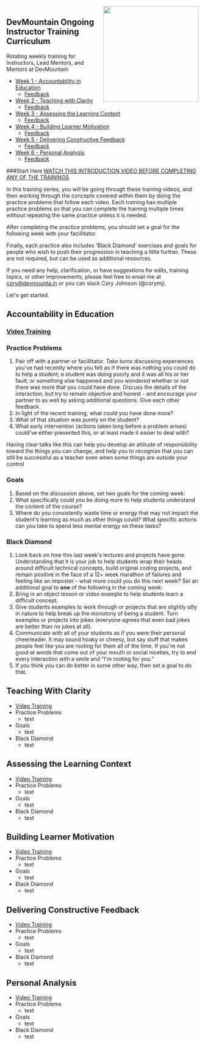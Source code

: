 <img src="https://devmounta.in/img/logowhiteblue.png" width="250" align="right">


## DevMountain Ongoing Instructor Training Curriculum
Rotating weekly training for Instructors, Lead Mentors, and Mentors at DevMountain


- [Week 1 - Accountability in Education](#week1)
  - [Feedback](http://youtube.com)
- [Week 2 - Teaching with Clarity](#week2)
  - [Feedback](http://youtube.com)
- [Week 3 - Assessing the Learning Context](#week3)
  - [Feedback](http://youtube.com)
- [Week 4 - Building Learner Motivation](#week4)
  - [Feedback](http://youtube.com)
- [Week 5 - Delivering Constructive Feedback](#week5)
  - [Feedback](http://youtube.com)
- [Week 6 - Personal Analysis](#week6)
  - [Feedback](http://youtube.com)

###Start Here
[WATCH THIS INTRODUCTION VIDEO BEFORE COMPLETING ANY OF THE TRAININGS](https://youtu.be/mG0H6OWUD3I)

In this training series, you will be going through these training videos, and then working through the concepts covered within them by doing the practice problems that follow each video. Each training has multiple practice problems so that you can complete the training multiple times without repeating the same practice unless it is needed.

After completing the practice problems, you should set a goal for the following week with your facillitator. 

Finally, each practice also includes 'Black Diamond' exercises and goals for people who wish to push their progression in teaching a little further. These are not required, but can be used as additional resources. 

If you need any help, clarification, or have suggestions for edits, training topics, or other improvements, please feel free to email me at cory@devmounta.in or you can slack Cory Johnson (@corymj). 

Let's get started. 

## <a name="week1"></a> Accountability in Education
### [Video Training](http://youtube.com)
### Practice Problems
1. Pair off with a partner or facillitator. *Take turns* discussing experiences you've had recently where you felt as if there was nothing you could do to help a student; a student was doing poorly and it was all his or her fault; or something else happened and you wondered whether or not there was more that you could have done. Discuss the details of the interaction, but try to remain objective and honest - and encourage your partner to as well by asking additional questions. Give each other feedback. 
  1. In light of the recent training, what could you have done more? 
  2. What of that situation was purely on the student? 
  3. What early intervention (actions taken long before a problem arises) could've either prevented this, or at least made it easier to deal with?

Having clear talks like this can help you develop an attitude of responsibility toward the things you can change, and help you to recognize that you can still be successful as a teacher even when some things are outside your control

### Goals
1. Based on the discussion above, set two goals for the coming week:
  1. What specifically could you be doing more to help students understand the content of the course?
  2. Where do you consistently waste time or energy that may not impact the student's learning as much as other things could? What specific actions can you take to spend less mental energy on these tasks? 

### Black Diamond
1. Look back on how this last week's lectures and projects have gone. Understanding that it is your job to help students wrap their heads around difficult technical concepts, build original coding projects, and remain positive in the face of a 12+ week marathon of failures and feeling like an imposter - what more could you do this next week? Set an additional goal to **one** of the following in the coming week:
  1. Bring in an object lesson or video example to help students learn a difficult concept.
  2. Give students examples to work through or projects that are slightly silly in nature to help break up the monotony of being a student. Turn examples or projects into jokes (everyone agrees that even bad jokes are better than no jokes at all).
  3. Communicate with all of your students as if you were their personal cheerleader. It may sound hoaky or cheesy, but say stuff that makes people feel like you are rooting for them all of the time. If you're not good at words that come out of your mouth or social niceties, try to end every interaction with a smile and "I'm rooting for you." 
  4. If you think you can do better in some other way, then set a goal to do that. 


## <a name="week2"></a> Teaching With Clarity
- [Video Training](http://youtube.com)
- Practice Problems
  - text
- Goals
  - text
- Black Diamond
  - text


## <a name="week3"></a> Assessing the Learning Context
- [Video Training](https://youtu.be/ht0OVdlPDgM)
- Practice Problems
  - text
- Goals
  - text
- Black Diamond
  - text


## <a name="week4"></a> Building Learner Motivation
- [Video Training](http://youtube.com)
- Practice Problems
  - text
- Goals
  - text
- Black Diamond
  - text


## <a name="week5"></a> Delivering Constructive Feedback
- [Video Training](https://youtu.be/FLHySIq_5Ak)
- Practice Problems
  - text
- Goals
  - text
- Black Diamond
  - text


## <a name="week6"></a> Personal Analysis
- [Video Training](http://youtube.com)
- Practice Problems
  - text
- Goals
  - text
- Black Diamond
  - text

